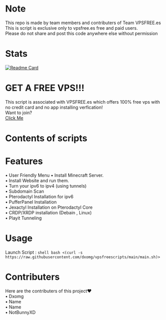 # Note
This repo is made by team members and contributers of Team VPSFREE.es <br>
This is script is exclusive only to vpsfree.es free and paid users.<br>
Please do not share and post this code anywhere else without permission <br>
# Stats
[![Readme Card](https://github-readme-stats.vercel.app/api/pin/?username=dxomg&repo=vpsfreescripts)](https://github.com/dxomg/vpsfreescripts)
# GET A FREE VPS!!!
This script is associated with VPSFREE.es which offers 100% free vps with no credit card and no app installing verfication! <br> Want to join? <br>
<a href="https://vpsfree.es/"> Click Me </a>
# Contents of scripts




# Features
 • User Friendly Menu
 • Install Minecraft Server. <br>
 • Install Website and run them. <br>
 • Turn your ipv6 to ipv4 (using tunnels) <br>
 • Subdomain Scan <br> 
 • Pterodactyl Installation for ipv6 <br>
 • PufferPanel Installation <br>
 • Jexactyl Installation on Pterodactyl Core <br>
 • CRDP/XRDP installation (Debain , Linux) <br>
 • Playit Tunneling
# Usage
Launch Script : ```shell bash <(curl -s https://raw.githubusercontent.com/dxomg/vpsfreescripts/main/main.sh)>```
# Contributers
 
Here are the contributers of this project❤️ <br>
 • Dxomg <br>
 • Name <br>
 • Name <br>
 • NotBunnyXD <br>
